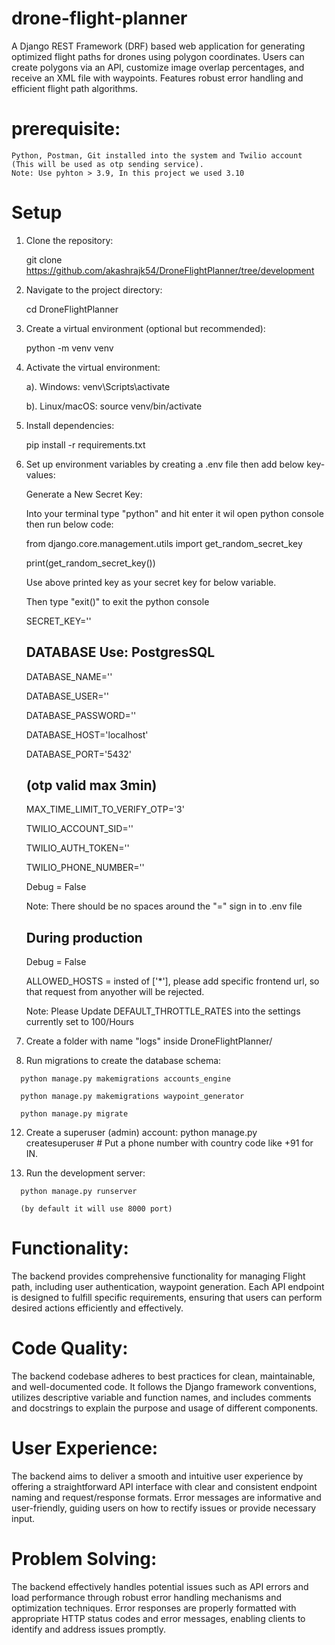# drone-flight-planner
A Django REST Framework (DRF) based web application for generating optimized flight paths for drones using polygon coordinates. Users can create polygons via an API, customize image overlap percentages, and receive an XML file with waypoints. Features robust error handling and efficient flight path algorithms.

# prerequisite:
    Python, Postman, Git installed into the system and Twilio account (This will be used as otp sending service).
    Note: Use pyhton > 3.9, In this project we used 3.10

# Setup

   1. Clone the repository:

       git clone https://github.com/akashrajk54/DroneFlightPlanner/tree/development

   2. Navigate to the project directory:

       cd DroneFlightPlanner

   3. Create a virtual environment (optional but recommended):

       python -m venv venv

   4. Activate the virtual environment:

      a). Windows:
          venv\Scripts\activate

      b). Linux/macOS:
          source venv/bin/activate

   6. Install dependencies:

      pip install -r requirements.txt

   7. Set up environment variables by creating a .env file then add below key-values:

       Generate a New Secret Key:

       Into your terminal type "python" and hit enter it wil open python console then run below code:

       from django.core.management.utils import get_random_secret_key

       print(get_random_secret_key())

       Use above printed key as your secret key for below variable.

       Then type "exit()" to exit the python console

       SECRET_KEY=''

       ## DATABASE Use: PostgresSQL

       DATABASE_NAME=''

       DATABASE_USER=''

       DATABASE_PASSWORD=''

       DATABASE_HOST='localhost'

       DATABASE_PORT='5432'

       ## (otp valid max 3min)

       MAX_TIME_LIMIT_TO_VERIFY_OTP='3'

       TWILIO_ACCOUNT_SID=''

       TWILIO_AUTH_TOKEN=''

       TWILIO_PHONE_NUMBER=''

       Debug = False

       Note: There should be no spaces around the "=" sign in to .env file

       ## During production

        Debug = False

        ALLOWED_HOSTS = insted of ['*'], please add specific frontend url, so that request from anyother will be rejected.

       Note: Please Update DEFAULT_THROTTLE_RATES into the settings currently set to 100/Hours

   9. Create a folder with name "logs" inside DroneFlightPlanner/

   10. Run migrations to create the database schema:
       
      python manage.py makemigrations accounts_engine
      
      python manage.py makemigrations waypoint_generator
      
      python manage.py migrate

   12. Create a superuser (admin) account:
      python manage.py createsuperuser  # Put a phone number with country code like +91 for IN.

   13. Run the development server:

      python manage.py runserver
      
      (by default it will use 8000 port)



# Functionality:
The backend provides comprehensive functionality for managing Flight path, including user authentication, waypoint generation. Each API endpoint is designed to fulfill specific requirements, ensuring that users can perform desired actions efficiently and effectively.

# Code Quality:
The backend codebase adheres to best practices for clean, maintainable, and well-documented code. It follows the Django framework conventions, utilizes descriptive variable and function names, and includes comments and docstrings to explain the purpose and usage of different components.
# User Experience:
The backend aims to deliver a smooth and intuitive user experience by offering a straightforward API interface with clear and consistent endpoint naming and request/response formats. Error messages are informative and user-friendly, guiding users on how to rectify issues or provide necessary input.

# Problem Solving:
The backend effectively handles potential issues such as API errors and load performance through robust error handling mechanisms and optimization techniques. Error responses are properly formatted with appropriate HTTP status codes and error messages, enabling clients to identify and address issues promptly.

